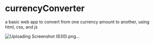 # currencyConverter
a basic web app to convert from one currency amount to another, using html, css, and js

![Uploading Screenshot (630).png…]()

